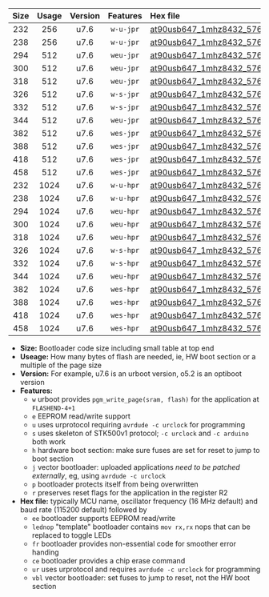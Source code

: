 |Size|Usage|Version|Features|Hex file|
|:-:|:-:|:-:|:-:|:--|
|232|256|u7.6|`w-u-jpr`|[at90usb647_1mhz8432_57600bps_ur_vbl.hex](https://raw.githubusercontent.com/stefanrueger/urboot/main/at90usb647_1mhz8432_57600bps_ur_vbl.hex)|
|238|256|u7.6|`w-u-jpr`|[at90usb647_1mhz8432_57600bps_lednop_ur_vbl.hex](https://raw.githubusercontent.com/stefanrueger/urboot/main/at90usb647_1mhz8432_57600bps_lednop_ur_vbl.hex)|
|294|512|u7.6|`weu-jpr`|[at90usb647_1mhz8432_57600bps_ee_ur_vbl.hex](https://raw.githubusercontent.com/stefanrueger/urboot/main/at90usb647_1mhz8432_57600bps_ee_ur_vbl.hex)|
|300|512|u7.6|`weu-jpr`|[at90usb647_1mhz8432_57600bps_ee_lednop_ur_vbl.hex](https://raw.githubusercontent.com/stefanrueger/urboot/main/at90usb647_1mhz8432_57600bps_ee_lednop_ur_vbl.hex)|
|318|512|u7.6|`weu-jpr`|[at90usb647_1mhz8432_57600bps_ee_lednop_fr_ur_vbl.hex](https://raw.githubusercontent.com/stefanrueger/urboot/main/at90usb647_1mhz8432_57600bps_ee_lednop_fr_ur_vbl.hex)|
|326|512|u7.6|`w-s-jpr`|[at90usb647_1mhz8432_57600bps_vbl.hex](https://raw.githubusercontent.com/stefanrueger/urboot/main/at90usb647_1mhz8432_57600bps_vbl.hex)|
|332|512|u7.6|`w-s-jpr`|[at90usb647_1mhz8432_57600bps_lednop_vbl.hex](https://raw.githubusercontent.com/stefanrueger/urboot/main/at90usb647_1mhz8432_57600bps_lednop_vbl.hex)|
|344|512|u7.6|`weu-jpr`|[at90usb647_1mhz8432_57600bps_ee_lednop_fr_ce_ur_vbl.hex](https://raw.githubusercontent.com/stefanrueger/urboot/main/at90usb647_1mhz8432_57600bps_ee_lednop_fr_ce_ur_vbl.hex)|
|382|512|u7.6|`wes-jpr`|[at90usb647_1mhz8432_57600bps_ee_vbl.hex](https://raw.githubusercontent.com/stefanrueger/urboot/main/at90usb647_1mhz8432_57600bps_ee_vbl.hex)|
|388|512|u7.6|`wes-jpr`|[at90usb647_1mhz8432_57600bps_ee_lednop_vbl.hex](https://raw.githubusercontent.com/stefanrueger/urboot/main/at90usb647_1mhz8432_57600bps_ee_lednop_vbl.hex)|
|418|512|u7.6|`wes-jpr`|[at90usb647_1mhz8432_57600bps_ee_lednop_fr_vbl.hex](https://raw.githubusercontent.com/stefanrueger/urboot/main/at90usb647_1mhz8432_57600bps_ee_lednop_fr_vbl.hex)|
|458|512|u7.6|`wes-jpr`|[at90usb647_1mhz8432_57600bps_ee_lednop_fr_ce_vbl.hex](https://raw.githubusercontent.com/stefanrueger/urboot/main/at90usb647_1mhz8432_57600bps_ee_lednop_fr_ce_vbl.hex)|
|232|1024|u7.6|`w-u-hpr`|[at90usb647_1mhz8432_57600bps_ur.hex](https://raw.githubusercontent.com/stefanrueger/urboot/main/at90usb647_1mhz8432_57600bps_ur.hex)|
|238|1024|u7.6|`w-u-hpr`|[at90usb647_1mhz8432_57600bps_lednop_ur.hex](https://raw.githubusercontent.com/stefanrueger/urboot/main/at90usb647_1mhz8432_57600bps_lednop_ur.hex)|
|294|1024|u7.6|`weu-hpr`|[at90usb647_1mhz8432_57600bps_ee_ur.hex](https://raw.githubusercontent.com/stefanrueger/urboot/main/at90usb647_1mhz8432_57600bps_ee_ur.hex)|
|300|1024|u7.6|`weu-hpr`|[at90usb647_1mhz8432_57600bps_ee_lednop_ur.hex](https://raw.githubusercontent.com/stefanrueger/urboot/main/at90usb647_1mhz8432_57600bps_ee_lednop_ur.hex)|
|318|1024|u7.6|`weu-hpr`|[at90usb647_1mhz8432_57600bps_ee_lednop_fr_ur.hex](https://raw.githubusercontent.com/stefanrueger/urboot/main/at90usb647_1mhz8432_57600bps_ee_lednop_fr_ur.hex)|
|326|1024|u7.6|`w-s-hpr`|[at90usb647_1mhz8432_57600bps.hex](https://raw.githubusercontent.com/stefanrueger/urboot/main/at90usb647_1mhz8432_57600bps.hex)|
|332|1024|u7.6|`w-s-hpr`|[at90usb647_1mhz8432_57600bps_lednop.hex](https://raw.githubusercontent.com/stefanrueger/urboot/main/at90usb647_1mhz8432_57600bps_lednop.hex)|
|344|1024|u7.6|`weu-hpr`|[at90usb647_1mhz8432_57600bps_ee_lednop_fr_ce_ur.hex](https://raw.githubusercontent.com/stefanrueger/urboot/main/at90usb647_1mhz8432_57600bps_ee_lednop_fr_ce_ur.hex)|
|382|1024|u7.6|`wes-hpr`|[at90usb647_1mhz8432_57600bps_ee.hex](https://raw.githubusercontent.com/stefanrueger/urboot/main/at90usb647_1mhz8432_57600bps_ee.hex)|
|388|1024|u7.6|`wes-hpr`|[at90usb647_1mhz8432_57600bps_ee_lednop.hex](https://raw.githubusercontent.com/stefanrueger/urboot/main/at90usb647_1mhz8432_57600bps_ee_lednop.hex)|
|418|1024|u7.6|`wes-hpr`|[at90usb647_1mhz8432_57600bps_ee_lednop_fr.hex](https://raw.githubusercontent.com/stefanrueger/urboot/main/at90usb647_1mhz8432_57600bps_ee_lednop_fr.hex)|
|458|1024|u7.6|`wes-hpr`|[at90usb647_1mhz8432_57600bps_ee_lednop_fr_ce.hex](https://raw.githubusercontent.com/stefanrueger/urboot/main/at90usb647_1mhz8432_57600bps_ee_lednop_fr_ce.hex)|

- **Size:** Bootloader code size including small table at top end
- **Useage:** How many bytes of flash are needed, ie, HW boot section or a multiple of the page size
- **Version:** For example, u7.6 is an urboot version, o5.2 is an optiboot version
- **Features:**
  + `w` urboot provides `pgm_write_page(sram, flash)` for the application at `FLASHEND-4+1`
  + `e` EEPROM read/write support
  + `u` uses urprotocol requiring `avrdude -c urclock` for programming
  + `s` uses skeleton of STK500v1 protocol; `-c urclock` and `-c arduino` both work
  + `h` hardware boot section: make sure fuses are set for reset to jump to boot section
  + `j` vector bootloader: uploaded applications *need to be patched externally*, eg, using `avrdude -c urclock`
  + `p` bootloader protects itself from being overwritten
  + `r` preserves reset flags for the application in the register R2
- **Hex file:** typically MCU name, oscillator frequency (16 MHz default) and baud rate (115200 default) followed by
  + `ee` bootloader supports EEPROM read/write
  + `lednop` "template" bootloader contains `mov rx,rx` nops that can be replaced to toggle LEDs
  + `fr` bootloader provides non-essential code for smoother error handing
  + `ce` bootloader provides a chip erase command
  + `ur` uses urprotocol and requires `avrdude -c urclock` for programming
  + `vbl` vector bootloader: set fuses to jump to reset, not the HW boot section
